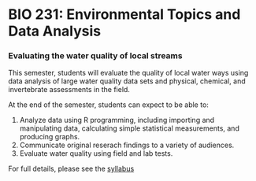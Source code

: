 # BIO 231: Environmental Topics and Data Analysis

### Evaluating the water quality of local streams

This semester, students will evaluate the quality of local water ways using data analysis of large water quality data sets and physical, chemical, and invertebrate assessments in the field. 

At the end of the semester, students can expect to be able to:

1. Analyze data using R programming, including importing and manipulating data, calculating simple statistical measurements, and producing graphs. 
1. Communicate original reserach findings to a variety of audiences. 
1. Evaluate water quality using field and lab tests. 

For full details, please see the [syllabus](bio231-syllabus)


